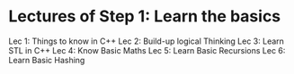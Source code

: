# Lectures of Step 1: Learn the basics

Lec 1: Things to know in C++
Lec 2: Build-up logical Thinking
Lec 3: Learn STL in C++
Lec 4: Know Basic Maths
Lec 5: Learn Basic Recursions
Lec 6: Learn Basic Hashing
